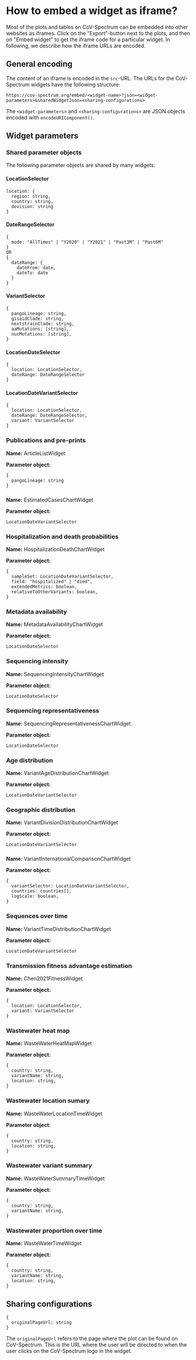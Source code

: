 # How to embed a widget as iframe?

Most of the plots and tables on CoV-Spectrum can be embedded into other websites as iframes. Click on the "Export"-button next to the plots, and then on "Embed widget" to get the iframe code for a particular widget. In following, we describe how the iframe URLs are encoded.

## General encoding

The content of an iframe is encoded in the `src`-URL. The URLs for the CoV-Spectrum widgets have the following structure:

`https://cov-spectrum.org/embed/<widget-name>?json=<widget-parameters>&sharedWidgetJson=<sharing-configurations>`

The `<widget-parameters>` and `<sharing-configurations>` are JSON objects encoded with `encodeURIComponent()`.

## Widget parameters

### Shared parameter objects

The following parameter objects are shared by many widgets:

#### LocationSelector

```
location: {
  region: string,
  country: string,
  devision: string
}
```

#### DateRangeSelector

```
{
  mode: "AllTimes" | "Y2020" | "Y2021" | "Past3M" | "Past6M"
}
OR
{
  dateRange: {
    dateFrom: date,
    dateTo: date
  }
}
```

#### VariantSelector

```
{
  pangoLineage: string,
  gisaidClade: string,
  nextstrainClade: string,
  aaMutations: [string],
  nucMutations: [string],
}
```

#### LocationDateSelector

```
{
  location: LocationSelector,
  dateRange: DateRangeSelector
}
```

#### LocationDateVariantSelector

```
{
  location: LocationSelector,
  dateRange: DateRangeSelector,
  variant: VariantSelector
}
```

### Publications and pre-prints

**Name:** ArticleListWidget

**Parameter object:**

```
{
  pangoLineage: string
}
```

###

**Name:** EstimatedCasesChartWidget

**Parameter object:**

```
LocationDateVariantSelector
```

### Hospitalization and death probabilities

**Name:** HospitalizationDeathChartWidget

**Parameter object:**

```
{
  sampleSet: LocationDateVariantSelector,
  field: "hospitalized" | "died",
  extendedMetrics: boolean,
  relativeToOtherVariants: boolean,
}
```

### Metadata availability

**Name:** MetadataAvailabilityChartWidget

**Parameter object:**

```
LocationDateSelector
```

### Sequencing intensity

**Name:** SequencingIntensityChartWidget

**Parameter object:**

```
LocationDateSelector
```

### Sequencing representativeness

**Name:** SequencingRepresentativenessChartWidget

**Parameter object:**

```
LocationDateSelector
```

### Age distribution

**Name:** VariantAgeDistributionChartWidget

**Parameter object:**

```
LocationDateVariantSelector
```

### Geographic distribution

**Name:** VariantDivisionDistributionChartWidget

**Parameter object:**

```
LocationDateVariantSelector
```

###

**Name:** VariantInternationalComparisonChartWidget

**Parameter object:**

```
{
  variantSelector: LocationDateVariantSelector,
  countries: countries[],
  logScale: boolean,
}
```

### Sequences over time

**Name:** VariantTimeDistributionChartWidget

**Parameter object:**

```
LocationDateVariantSelector
```

### Transmission fitness advantage estimation

**Name:** Chen2021FitnessWidget

**Parameter object:**

```
{
  location: LocationSelector,
  variant: VariantSelector
}
```

### Wastewater heat map

**Name:** WasteWaterHeatMapWidget

**Parameter object:**

```
{
  country: string,
  variantName: string,
  location: string,
}
```

### Wastewater location sumary

**Name:** WasteWaterLocationTimeWidget

**Parameter object:**

```
{
  country: string,
  location: string,
}
```

### Wastewater variant summary

**Name:** WasteWaterSummaryTimeWidget

**Parameter object:**

```
{
  country: string,
  variantName: string,
}
```

### Wastewater proportion over time

**Name:** WasteWaterTimeWidget

**Parameter object:**

```
{
  country: string,
  variantName: string,
  location: string,
}
```

## Sharing configurations

```
{
  originalPageUrl: string
}
```

The `originalPageUrl` refers to the page where the plot can be found on CoV-Spectrum. This is the URL where the user will be directed to when the user clicks on the CoV-Spectrum logo in the widget.
